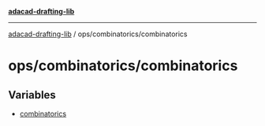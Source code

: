 [**adacad-drafting-lib**](../../../README.md)

***

[adacad-drafting-lib](../../../modules.md) / ops/combinatorics/combinatorics

# ops/combinatorics/combinatorics

## Variables

- [combinatorics](variables/combinatorics.md)
